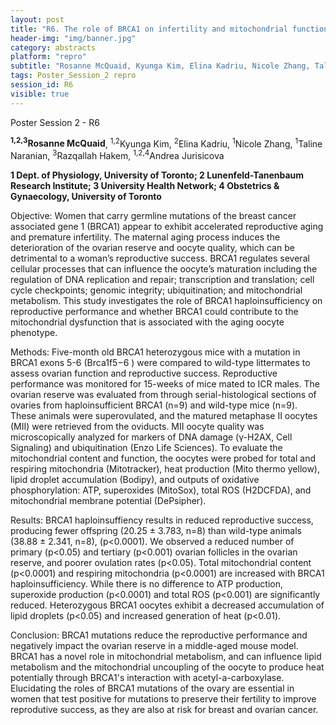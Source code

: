 ```yaml
---
layout: post
title: "R6. The role of BRCA1 on infertility and mitochondrial function"
header-img: "img/banner.jpg"
category: abstracts
platform: "repro"
subtitle: "Rosanne McQuaid, Kyunga Kim, Elina Kadriu, Nicole Zhang, Taline Naranian, Razqallah Hakem, Andrea Jurisicova"
tags: Poster_Session_2 repro
session_id: R6
visible: true
---
```

Poster Session 2 - R6

**<sup>1,2,3</sup>Rosanne McQuaid**, <sup>1,2</sup>Kyunga Kim, <sup>2</sup>Elina Kadriu, <sup>1</sup>Nicole Zhang, <sup>1</sup>Taline Naranian, <sup>3</sup>Razqallah Hakem, <sup>1,2,4</sup>Andrea Jurisicova

__1 Dept. of Physiology, University of Toronto; 2 Lunenfeld-Tanenbaum Research Institute; 3 University Health Network; 4 Obstetrics & Gynaecology, University of Toronto__

Objective: Women that carry germline mutations of the breast cancer associated gene 1 (BRCA1) appear to exhibit accelerated reproductive aging and premature infertility. The maternal aging process induces the deterioration of the ovarian reserve and oocyte quality, which can be detrimental to a woman’s reproductive success. BRCA1 regulates several cellular processes that can influence the oocyte’s maturation including the regulation of DNA replication and repair; transcription and translation; cell cycle checkpoints; genomic integrity; ubiquitination; and mitochondrial metabolism.  This study investigates the role of BRCA1 haploinsufficiency on reproductive performance and whether BRCA1 could contribute to the mitochondrial dysfunction that is associated with the aging oocyte phenotype.

Methods: Five-month old BRCA1 heterozygous mice with a mutation in BRCA1 exons 5-6 (Brca1f5−6 ) were compared to wild-type littermates to assess ovarian function and reproductive success.  Reproductive performance was monitored for 15-weeks of mice mated to ICR males.  The ovarian reserve was evaluated from through serial-histological sections of ovaries from haploinsufficient BRCA1 (n=9) and wild-type mice (n=9). These animals were superovulated, and the matured metaphase II oocytes (MII) were retrieved from the oviducts.   MII oocyte quality was microscopically analyzed for markers of DNA damage (γ-H2AX, Cell Signaling) and ubiquitination (Enzo Life Sciences).  To evaluate the mitochondrial content and function, the oocytes were probed for total and respiring mitochondria (Mitotracker), heat production (Mito thermo yellow), lipid droplet accumulation (Bodipy), and outputs of oxidative phosphorylation: ATP, superoxides (MitoSox), total ROS (H2DCFDA), and mitochondrial membrane potential (DePsipher).

Results:  BRCA1 haploinsuffiency results in reduced reproductive success, producing fewer offspring (20.25 ± 3.783, n=8) than wild-type animals (38.88 ± 2.341, n=8), (p<0.0001).  We observed a reduced number of primary (p<0.05) and tertiary (p<0.001) ovarian follicles in the ovarian reserve, and poorer ovulation rates (p<0.05).  Total mitochondrial content (p<0.0001) and respiring mitochondria (p<0.0001) are increased with BRCA1 haploinsufficiency. While there is no difference to ATP production, superoxide production (p<0.0001) and total ROS (p<0.001) are significantly reduced.   Heterozygous BRCA1 oocytes exhibit a decreased accumulation of lipid droplets (p<0.05) and increased generation of heat (p<0.01).

Conclusion:   BRCA1 mutations reduce the reproductive performance and negatively impact the ovarian reserve in a middle-aged mouse model. BRCA1 has a novel role in mitochondrial metabolism, and can influence lipid metabolism and the mitochondrial uncoupling of the oocyte to produce heat potentially through BRCA1's interaction with acetyl-a-carboxylase.   Elucidating the roles of BRCA1 mutations of the ovary are essential in women that test positive for mutations to preserve their fertility to improve reprodutive success, as they are also at risk for breast and ovarian cancer.